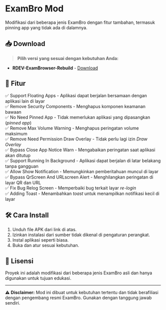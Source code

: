 # ExamBro Mod

Modifikasi dari beberapa jenis ExamBro dengan fitur tambahan, termasuk pinning app yang tidak ada di dalamnya.

## 📥 Download

> **Pilih versi yang sesuai dengan kebutuhan Anda:**

- **RDEV-ExamBrowser-Rebuild** - [Download]([https://example.com/rdev-exambrowser-rebuild](https://github.com/ArvinNasution/RDEV-ExamBrowser-Rebuild/releases/download/apps/app-release.apk))
## 🚀 Fitur

✅ Support Floating Apps - Aplikasi dapat berjalan bersamaan dengan aplikasi lain di layar  
✅ Remove Security Components - Menghapus komponen keamanan bawaan  
✅ No Need Pinned App - Tidak memerlukan aplikasi yang dipasangkan (*pinned app*)  
✅ Remove Max Volume Warning - Menghapus peringatan volume maksimum  
✅ Remove Need Permission Draw Overlay - Tidak perlu lagi izin *Draw Overlay*  
✅ Bypass Close App Notice Warn - Mengabaikan peringatan saat aplikasi akan ditutup  
✅ Support Running In Background - Aplikasi dapat berjalan di latar belakang tanpa gangguan  
✅ Allow Show Notification - Memungkinkan pemberitahuan muncul di layar  
✅ Bypass QrScreen And URLscreen Alert - Menghilangkan peringatan di layar QR dan URL  
✅ Fix Bug Relog Screen - Memperbaiki bug terkait layar *re-login*  
✅ Adding Toast - Menambahkan *toast* untuk menampilkan notifikasi kecil di layar  

## 🛠️ Cara Install

1. Unduh file APK dari link di atas.
2. Izinkan instalasi dari sumber tidak dikenal di pengaturan perangkat.
3. Instal aplikasi seperti biasa.
4. Buka dan atur sesuai kebutuhan.

## 📜 Lisensi
Proyek ini adalah modifikasi dari beberapa jenis ExamBro asli dan hanya digunakan untuk tujuan edukasi.

---

⚠️ **Disclaimer:** Mod ini dibuat untuk kebutuhan tertentu dan tidak berafiliasi dengan pengembang resmi ExamBro. Gunakan dengan tanggung jawab sendiri.

